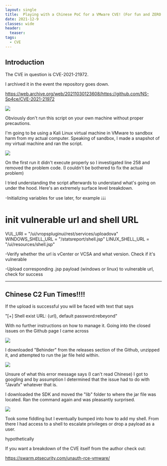 ```yaml
---
layout: single
title:  Playing with a Chinese PoC for a VMware CVE! (For fun and ZERO profit) 
date: 2021-12-9
classes: wide
header:
  teaser: 
tags:
  - CVE
--- 
```


## Introduction 
The CVE in question is CVE-2021-21972.

I archived it in the event the repository goes down.

https://web.archive.org/web/20211030123608/https://github.com/NS-Sp4ce/CVE-2021-21972

![](https://github.com/MaangoTaachyon/tkyn.dev/tree/main/assets/images/chinese-poc/cve.png)

Obviously don't run this script on your own machine without proper precautions.

I'm going to be using a Kali Linux virtual machine in VMware to sandbox harm from my actual computer.
Speaking of sandbox, I made a snapshot of my virtual machine and ran the script. 

![](https://github.com/MaangoTaachyon/tkyn.dev/tree/main/assets/images/chinese-poc/cve2.png)

On the first run it didn't execute properly so I investigated line 258 and removed the problem code. (I couldn't be bothered to fix the actual problem)

I tried understanding the script afterwards to understand what's going on under the hood. Here's an extremely surface level breakdown. 

-Initializing variables for use later, for example 🠓🠓🠓

# init vulnerable url and shell URL
VUL_URI = "/ui/vropspluginui/rest/services/uploadova"
WINDOWS_SHELL_URL = "/statsreport/shell.jsp"
LINUX_SHELL_URL = "/ui/resources/shell.jsp"

-Verify whether the url is vCenter or VCSA and what version. Check if it's vulnerable

-Upload corresponding .jsp payload (windows or linux) to vulnerable url, check for success

--------------------------------------------------------------------------

## Chinese C2 Fun Times!!!!

If the upload is successful you will be faced with text that says

 "[+] Shell exist URL: {url}, default password:rebeyond"

With no further instructions on how to manage it. Going into the closed issues on the Github page I came across 

![](https://github.com/MaangoTaachyon/tkyn.dev/tree/main/assets/images/chinese-poc/cve3.png)

 I downloaded "Behinder" from the releases section of the Github, unzipped it, and attempted to run the jar file held within.
 
 
![](https://github.com/MaangoTaachyon/tkyn.dev/tree/main/assets/images/chinese-poc/cve4.png)

Unsure of what this error message says (I can't read Chinese) I got to googling and by assumption I determined that the issue had to do with "Javafx" whatever that is. 

I downloaded the SDK and moved the "lib" folder to where the jar file was located. Ran the command again and was pleasantly surprised. 

![](https://github.com/MaangoTaachyon/tkyn.dev/tree/main/assets/images/chinese-poc/cve5.png)

Took some fiddling but I eventually bumped into how to add my shell. From there I had access to a shell to escalate privileges or drop a payload as a user.

 hypothetically

If you want a breakdown of the CVE itself from the author check out: 

https://swarm.ptsecurity.com/unauth-rce-vmware/










